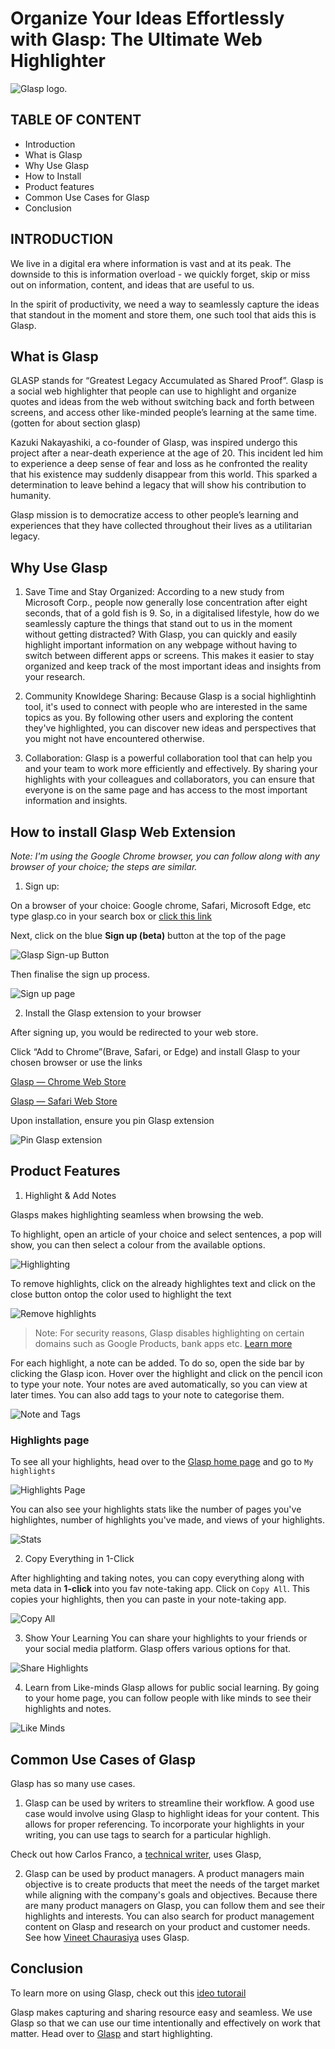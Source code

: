# Organize Your Ideas Effortlessly with **Glasp**: The Ultimate Web Highlighter #

![Glasp logo.](assets/logo.png "Glasp logo banner")

## TABLE OF CONTENT ##

* Introduction
* What is Glasp
* Why Use Glasp
* How to Install
* Product features
* Common Use Cases for Glasp
* Conclusion

## INTRODUCTION ##

We live in a digital era where information is vast and at its peak. The downside to this is information overload - we quickly forget, skip or miss out on information, content, and ideas that are useful to us.

In the spirit of productivity, we need a way to seamlessly capture the ideas that standout in the moment and store them, one such tool that aids this is Glasp.

## What is Glasp ##

GLASP stands for “Greatest Legacy Accumulated as Shared Proof”.
Glasp is a social web highlighter that people can use to highlight and organize quotes and ideas from the web without switching back and forth between screens, and access other like-minded people’s learning at the same time. (gotten for about section glasp)

Kazuki Nakayashiki, a co-founder of Glasp, was inspired undergo this project after a near-death experience at the age of 20. This incident led him to experience a deep sense of fear and loss as he confronted the reality that his existence may suddenly disappear from this world. This sparked a determination to leave behind a legacy that will show his contribution to humanity.

Glasp mission is to democratize access to other people’s learning and experiences that they have collected throughout their lives as a utilitarian legacy.

## Why Use Glasp ##

1. Save Time and Stay Organized: According to a new study from Microsoft Corp., people now generally lose concentration after eight seconds, that of a gold fish is 9. So, in a digitalised lifestyle, how do we seamlessly capture the things that stand out to us in the moment without getting distracted? With Glasp, you can quickly and easily highlight important information on any webpage without having to switch between different apps or screens. This makes it easier to stay organized and keep track of the most important ideas and insights from your research.

2. Community Knowldege Sharing: Because Glasp is a social highlightinh tool, it's used to connect with people who are interested in the same topics as you. By following other users and exploring the content they've highlighted, you can discover new ideas and perspectives that you might not have encountered otherwise.

3. Collaboration: Glasp is a powerful collaboration tool that can help you and your team to work more efficiently and effectively. By sharing your highlights with your colleagues and collaborators, you can ensure that everyone is on the same page and has access to the most important information and insights.

## How to install Glasp Web Extension ##

*Note: I'm using the Google Chrome browser, you can follow along with any browser of your choice; the steps are similar.*

1. Sign up:

On a browser of your choice: Google chrome, Safari, Microsoft Edge, etc type glasp.co in your search box or [click this link](https://glasp.co/?ref=blog.glasp.co)

Next, click on the blue **Sign up (beta)** button at the top of the page

![Glasp Sign-up Button](/assets/glasp-sign_up.png)

Then finalise the sign up process.

![Sign up page](/assets/sign_up_redirect.png)

2. Install the Glasp extension to your browser

After signing up, you would be redirected to your web store.

Click “Add to Chrome”(Brave, Safari, or Edge) and install Glasp to your chosen browser
or use the links 

[Glasp — Chrome Web Store](https://chrome.google.com/webstore/detail/glasp-social-web-highligh/blillmbchncajnhkjfdnincfndboieik?ref=blog.glasp.co)

[Glasp — Safari Web Store](https://apps.apple.com/us/app/glasp-social-web-highlighter/id1605690124?mt=12&ref=blog.glasp.co)

Upon installation, ensure you pin Glasp extension

![Pin Glasp extension](/assets/pin-it.png)

## Product Features ##

1. Highlight & Add Notes

Glasps makes highlighting seamless when browsing the web.

To highlight, open an article of your choice and select sentences, a pop will show, you can then select a colour from the available options.

![Highlighting](/assets/highlight.png)

To remove highlights, click on the already highlightes text and click on the close button ontop the color used to highlight the text

![Remove highlights](/assets/rm_highlights.png)

> Note: For security reasons, Glasp disables highlighting on certain domains such as Google Products, bank apps etc. [Learn more](https://blog.glasp.co/disabled-domains/)

For each highlight, a note can be added. To do so, open the side bar by clicking the Glasp icon. Hover over the highlight and click on the pencil icon to type your note. Your notes are aved automatically, so you can view at later times.
You can also add tags to your note to categorise them.

![Note and Tags](/assets/note_and_tags.png)

### Highlights page ###

To see all your highlights, head over to the [Glasp home page](https://glasp.co/home) and go to `My highlights`

![Highlights Page](/assets/highlights_page.png)

You can also see your highlights stats like the number of pages you've highlightes, number of highlights you've made, and views of your highlights.

![Stats](/assets/stats.png)

2. Copy Everything in 1-Click

After highlighting and taking notes, you can copy everything along with meta data in **1-click** into you fav note-taking app.
Click on  `Copy All`. This copies your highlights, then you can paste in your note-taking app.

![Copy All](/assets/copy.png)

3. Show Your Learning
You can share your highlights to your friends or your social media platform. Glasp offers various options for that.

![Share Highlights](/assets/share.png)

4. Learn from Like-minds
Glasp allows for public social learning. By going to your home page, you can follow people with like minds to see their highlights and notes.

![Like Minds](/assets/like_minds.png)

## Common Use Cases of Glasp ##

Glasp has so many use cases.

1. Glasp can be used by writers to streamline their workflow. A good use case would involve using Glasp to highlight ideas for your content. This allows for proper referencing. To incorporate your highlights in your writing, you can use tags to search for a particular highligh.

Check out how Carlos Franco, a [technical writer](https://glasp.co/usecase/glasp-and-technical-writer-carlos-franco), uses Glasp,

2. Glasp can be used by product managers.
A product managers main objective is to create products that meet the needs of the target market while aligning with the company's goals and objectives. Because there are many product managers on Glasp, you can follow them and see their highlights and interests. You can also search for product management content on Glasp and research on your product and customer needs.
See how [Vineet Chaurasiya](https://glasp.co/usecase/glasp-and-product-manager-job-with-vineet-chaurasiya) uses Glasp.

## Conclusion ##

To learn more on using Glasp, check out this [ideo tutorail](https://youtu.be/Tgbszoeokv4)

Glasp makes capturing and sharing resource easy and seamless. We use Glasp so that we can use our time intentionally and effectively on work that matter. Head over to [Glasp](https://glasp.co) and start highlighting.
